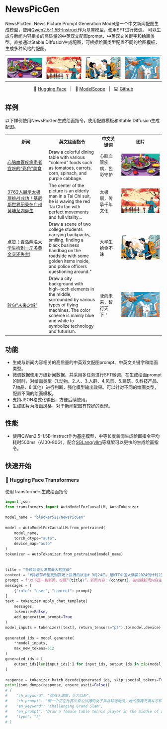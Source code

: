 # NewsPicGen

NewsPicGen: News Picture Prompt Generation Model是一个中文新闻配图生成模型，使用[Qwen2.5-1.5B-Instruct](https://huggingface.co/Qwen/Qwen2.5-1.5B-Instruct)作为基座模型，使用SFT进行微调。
可以生成与新闻内容相关的高质量的中英双文配图prompt、中英双文关键字和绘画类型。直接通过Stable Diffusion生成配图，可根据绘画类型配置不同的绘图模板，生成多种风格的配图。

<table>
    <tr>
        <td>
            <img src="images/081800-fab7cae0-0426-4bf3-9221-9c5dee992caf-3998970961.png" alt="" style="zoom:50%;" />
        </td>
        <td>
            <img src="images/093033-278f8bc6-b333-4dea-bdd6-87b9ba480217-1377011191.png" alt="" style="zoom:50%;" />
        </td>
        <td>
            <img src="images/093729-ec593819-c510-43f4-bffe-5645849898e3-717896971.png" alt="" style="zoom:50%;" />
        </td>
        <td>
            <img src="images/093930-171781b5-c41e-44f2-94dd-adb7d324b7db-1838043457.png" alt="" style="zoom:50%;" />
        </td>
    </tr>
</table>

<p align="center">
        🤗 <a href="https://huggingface.co/blacker521/NewsPicGen/">Hugging Face</a>&nbsp&nbsp | &nbsp&nbsp🤖 <a href="https://modelscope.cn/models/blacker521/NewsPicGen">ModelScope</a>&nbsp&nbsp | &nbsp&nbsp💻 <a href="https://github.com/blacker521/NewsPicGen">Github</a>
</p>

## 样例

以下样例使用NewsPicGen生成绘画指令，使用配置模板和Stable Diffusion生成配图。
<!--  -->
<table>
    <tr>
        <th>新闻</th>
        <th style="width: 150px;">英文绘画指令</th>
        <th>中文关键词</th>
        <th>图片</th>
    </tr>
    <tr>
        <td><a href="https://baijiahao.baidu.com/s?id=1810945829190023515">心脑血管疾病患者宜吃的“彩色”美食</a></td>
        <td>Draw a colorful dining table with various "colored" foods such as tomatoes, carrots, corn, spinach, and purple cabbage.</td>
        <td>心脑血管疾病，色彩守护</td>
        <td><img src="images/081800-fab7cae0-0426-4bf3-9221-9c5dee992caf-3998970961.png" alt="" style="zoom:50%;" /></td>
    </tr>
    <tr>
        <td><a href="https://baijiahao.baidu.com/s?id=1810963351722892019">3762人展示太极扇挑战成功！基尼斯世界纪录在广州黄埔龙湖诞生</a></td>
        <td>The center of the picture is an elderly man in a Tai Chi suit, he is waving the red Tai Chi fan with perfect movements and full vitality...</td>
        <td>太极扇，传承千年文化</td>
        <td><img src="images/093033-278f8bc6-b333-4dea-bdd6-87b9ba480217-1377011191.png" alt="" style="zoom:50%;" /></td>
    </tr>
    <tr>
        <td><a href="https://content-static.cctvnews.cctv.com/snow-book/index.html?item_id=3094286144295671472&source=50001&sub_source=50001_006">点赞！青岛两名大学生捡到一斤多黄金交还失主!</a></td>
        <td>Draw a scene of two college students carrying backpacks, smiling, finding a black business handbag on the roadside with some golden items inside, and police officers questioning around."</td>
        <td>大学生拾金不昧</td>
        <td><img src="images/093729-ec593819-c510-43f4-bffe-5645849898e3-717896971.png" alt="" style="zoom:50%;" /></td>
    </tr>
    <tr>
        <td><a href="https://baijiahao.baidu.com/s?id=1810886409729822758">驶向“未来之城”</a></td>
        <td>Draw a city background with high-tech elements in the middle, surrounded by various types of flying machines. The color scheme is mainly blue and white to symbolize technology and futurism.</td>
        <td>驶向未来，智行天下！</td>
        <td><img src="images/093930-171781b5-c41e-44f2-94dd-adb7d324b7db-1838043457.png" alt="" style="zoom:50%;" /></td>
    </tr>
</table>

## 功能 
- 生成与新闻内容相关的高质量的中英双文配图prompt、中英文关键字和绘画类型。
- 微调数据使用万级新闻数据，并采用多任务进行SFT微调，在生成绘画prompt的同时，对绘画类型（1.动物、2.人、3.人群、4.风景、5.建筑、6.科技产品、7.物品、8.其他）进行判断，强化模型输出效果。可以针对不同的绘画类型，配置不同的绘画模板。
- 支持JSON格式化输出，方便后续使用。
- 生成图片为漫画风格，对于新闻配图有较好的表现。
## 性能

- 使用QWen2.5-1.5B-Instruct作为基座模型，中等长度新闻生成绘画指令平均耗时500ms（A100-80G），配合[SGLang](https://github.com/modelscope/sglang)/[vllm](https://github.com/vllm-project/vllm)等框架可以更快的生成绘画指令。

## 快速开始

### 🤗 Hugging Face Transformers

使用Transformers生成绘画指令

```python
import json
from transformers import AutoModelForCausalLM, AutoTokenizer

model_name = "blacker521/NewsPicGen"

model = AutoModelForCausalLM.from_pretrained(
    model_name,
    torch_dtype="auto",
    device_map="auto"
)
tokenizer = AutoTokenizer.from_pretrained(model_name)


title = "孙颖莎谈大满贯最大的挑战"
content = "#孙颖莎希望找到赛场上拼搏的状态# 9月24日，是WTT中国大满贯2024倒计时2天，球员@孙颖莎 接受专访。孙颖莎在采访中谈及大满贯中最大的挑战，她表示大满贯已经是很顶尖的赛事水平了，所以每场球都会有挑战，希望自己能找到积极专注的在赛场上拼搏的状态。"
prompt = f'以下是一篇新闻，标题“{title}”。新闻内容：{content}，请根据新闻内容生成绘画指令，图片要符合新闻内容，并且有创意。'
messages = [
    {"role": "user", "content": prompt}
]
text = tokenizer.apply_chat_template(
    messages,
    tokenize=False,
    add_generation_prompt=True
)
model_inputs = tokenizer([text], return_tensors="pt").to(model.device)

generated_ids = model.generate(
    **model_inputs,
    max_new_tokens=512
)
generated_ids = [
    output_ids[len(input_ids):] for input_ids, output_ids in zip(model_inputs.input_ids, generated_ids)
]

response = tokenizer.batch_decode(generated_ids, skip_special_tokens=True)[0]
print(json.dumps(response, ensure_ascii=False))
# {
#    "ch_keyword": "挑战大满贯，全力以赴",
#    "ch_prompt": "画一个正在比赛中奋力拼搏的女子乒乓球运动员，她的面庞充满斗志和决心，手中握着乒乓球拍，眼睛紧盯着对手，背景为观众席上的欢呼声。",
#    "en_keyword": "Challenging Grand Slam",
#    "en_prompt": "Draw a female table tennis player in the middle of an intense match, her face filled with determination and resolve, holding a ping pong paddle in her hand, staring at her opponent closely, and the cheering from the audience in the background.",
#    "type": "2"
# }
```